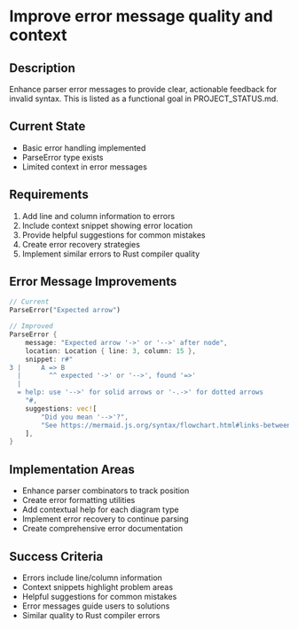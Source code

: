 # Improve error message quality and context

## Description
Enhance parser error messages to provide clear, actionable feedback for invalid syntax. This is listed as a functional goal in PROJECT_STATUS.md.

## Current State
- Basic error handling implemented
- ParseError type exists
- Limited context in error messages

## Requirements
1. Add line and column information to errors
2. Include context snippet showing error location
3. Provide helpful suggestions for common mistakes
4. Create error recovery strategies
5. Implement similar errors to Rust compiler quality

## Error Message Improvements
```rust
// Current
ParseError("Expected arrow")

// Improved
ParseError {
    message: "Expected arrow '->' or '-->' after node",
    location: Location { line: 3, column: 15 },
    snippet: r#"
3 |     A => B
  |       ^^ expected '->' or '-->', found '=>'
  |
  = help: use '-->' for solid arrows or '-.->' for dotted arrows
    "#,
    suggestions: vec![
        "Did you mean '-->'?",
        "See https://mermaid.js.org/syntax/flowchart.html#links-between-nodes"
    ],
}
```

## Implementation Areas
- Enhance parser combinators to track position
- Create error formatting utilities
- Add contextual help for each diagram type
- Implement error recovery to continue parsing
- Create comprehensive error documentation

## Success Criteria
- Errors include line/column information
- Context snippets highlight problem areas
- Helpful suggestions for common mistakes
- Error messages guide users to solutions
- Similar quality to Rust compiler errors